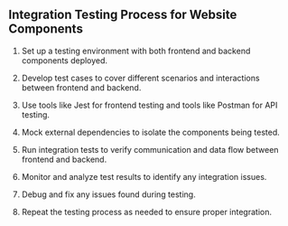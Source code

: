 ## Integration Testing Process for Website Components

1. Set up a testing environment with both frontend and backend components deployed.

2. Develop test cases to cover different scenarios and interactions between frontend and backend.

3. Use tools like Jest for frontend testing and tools like Postman for API testing.

4. Mock external dependencies to isolate the components being tested.

5. Run integration tests to verify communication and data flow between frontend and backend.

6. Monitor and analyze test results to identify any integration issues.

7. Debug and fix any issues found during testing.

8. Repeat the testing process as needed to ensure proper integration.